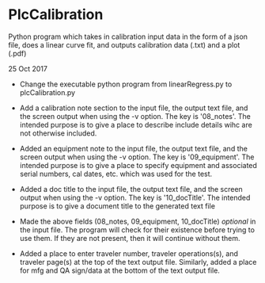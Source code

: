 # PlcCalibration
Python program which takes in calibration input data in the form of a json file, does a linear curve fit, and outputs calibration data (.txt) and a plot (.pdf)

25 Oct 2017
* Change the executable python program from linearRegress.py to plcCalibration.py

* Add a calibration note section to the input file, the output text file, and
  the screen output when using the -v option. The key is '08_notes'. The
  intended purpose is to give a place to describe include details wihc are not
  otherwise included.

* Added an equipment note to the input file, the output text file, and the
  screen output when using the -v option. The key is '09_equipment'. The
  intended purpose is to give a place to specify equipment and associated serial
  numbers, cal dates, etc. which was used for the test.

* Added a doc title to the input file, the output text file, and the screen
  output when using the -v option.  The key is  '10_docTitle'. The intended 
  purpose is to give a document title to the  generated text file

* Made the above fields (08_notes, 09_equipment, 10_docTitle) *optional* in the
  input file. The program will check for their existence before trying to use
  them.  If they are not present, then it will continue without them.

* Added a place to enter traveler number, traveler operations(s), and traveler
  page(s) at the top of the text output file. Similarly, added a place for mfg
  and QA sign/data at the bottom of the text output file.

